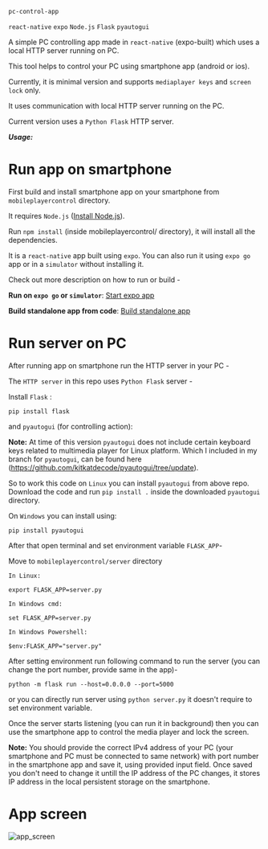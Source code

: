 `pc-control-app`   

`react-native`   `expo`   `Node.js` `Flask` `pyautogui`

A simple PC controlling app made in `react-native` (expo-built) which uses a local HTTP server running on PC.

This tool helps to control your PC using smartphone app (android or ios).

Currently, it is minimal version and supports `mediaplayer keys` and `screen lock` only.

It uses communication with local HTTP server running on the PC.

Current version uses a `Python Flask` HTTP server.

***Usage:***

# Run app on smartphone
First build and install smartphone app on your smartphone from `mobileplayercontrol` directory.

It requires ```Node.js``` ([Install Node.js](https://nodejs.org/en/download/)). 

Run ```npm install``` (inside mobileplayercontrol/ directory), it will install all the dependencies.

It is a `react-native` app built using `expo`. You can also run it using `expo go` app or in a `simulator` without installing it.

Check out more description on how to run or build -

**Run on `expo go` or `simulator`**: [Start expo app](https://docs.expo.io/get-started/create-a-new-app/#starting-the-development-server) 

**Build standalone app from code**: [Build standalone app](https://docs.expo.io/distribution/building-standalone-apps/#3-start-the-build)

# Run server on PC
After running app on smartphone run the HTTP server in your PC -

The `HTTP server` in this repo uses `Python Flask` server -

Install ```Flask``` :

```pip install flask```

and ```pyautogui``` (for controlling action):

**Note:** At time of this version ```pyautogui``` does not include certain keyboard keys related to multimedia player for Linux platform. Which I included in my branch for ```pyautogui```, can be found here (https://github.com/kitkatdecode/pyautogui/tree/update).

So to work this code on ```Linux``` you can install ```pyautogui``` from above repo. Download the code and run ```pip install .``` inside the downloaded ```pyautogui``` directory.

On ```Windows``` you can install using:
```
pip install pyautogui
```

After that open terminal and set environment variable ```FLASK_APP```-

Move to ```mobileplayercontrol/server``` directory

```
In Linux:

export FLASK_APP=server.py

In Windows cmd:

set FLASK_APP=server.py

In Windows Powershell:

$env:FLASK_APP="server.py"
```

After setting environment run following command to run the server (you can change the port number, provide same in the app)-

```python -m flask run --host=0.0.0.0 --port=5000```

or you can directly run server using `python server.py` it doesn't require to set environment variable.

Once the server starts listening (you can run it in background) then you can use the smartphone app to control the media player and lock the screen.

**Note:** You should provide the correct IPv4 address of your PC (your smartphone and PC must be connected to same network) with port number in the smartphone app and save it, using provided input field. Once saved you don't need to change it untill the IP address of the PC changes, it stores IP address in the local persistent storage on the smartphone.

# App screen
![app_screen](https://github.com/kitkatdecode/laptop-control-app/blob/main/images/app_screen.jpg)
